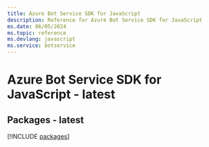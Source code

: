 ```yaml
---
title: Azure Bot Service SDK for JavaScript
description: Reference for Azure Bot Service SDK for JavaScript
ms.date: 06/05/2024
ms.topic: reference
ms.devlang: javascript
ms.service: botservice
---
```

# Azure Bot Service SDK for JavaScript - latest
## Packages - latest
[!INCLUDE [packages](bot-service-index.md)]